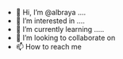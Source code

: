 - 👋 Hi, I’m @albraya ....
- 👀 I’m interested in ....
- 🌱 I’m currently learning .....
- 💞️ I’m looking to collaborate on 
- 📫 How to reach me 

<!---
albraya/albraya is a ✨ special ✨ repository because its `README.md` (this file) appears on your GitHub profile.
You can click the Preview link to take a look at your changes.
--->
